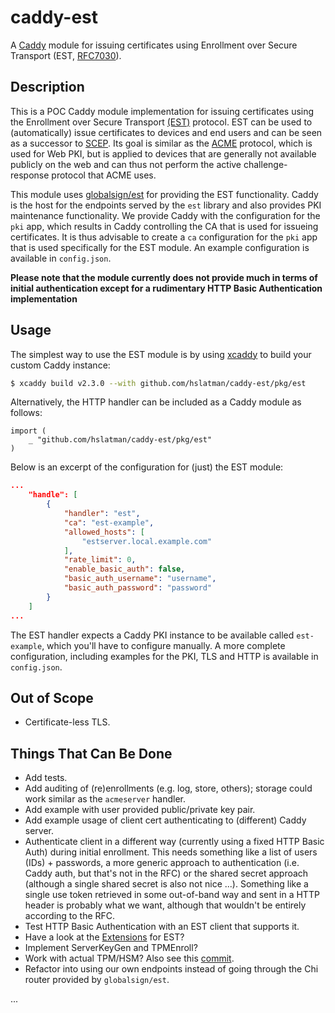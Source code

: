 # caddy-est

A [Caddy](https://caddyserver.com/) module for issuing certificates using Enrollment over Secure Transport (EST, [RFC7030](https://tools.ietf.org/html/rfc7030)).

## Description

This is a POC Caddy module implementation for issuing certificates using the Enrollment over Secure Transport [(EST)](https://tools.ietf.org/html/rfc7030) protocol.
EST can be used to (automatically) issue certificates to devices and end users and can be seen as a successor to [SCEP](https://tools.ietf.org/html/rfc8894).
Its goal is similar as the [ACME](https://tools.ietf.org/html/rfc8555) protocol, which is used for Web PKI, but is applied to devices that are generally not available publicly on the web and can thus not perform the active challenge-response protocol that ACME uses. 

This module uses [globalsign/est](https://github.com/globalsign/est) for providing the EST functionality. 
Caddy is the host for the endpoints served by the `est` library and also provides PKI maintenance functionality. 
We provide Caddy with the configuration for the `pki` app, which results in Caddy controlling the CA that is used for issueing certificates.
It is thus advisable to create a `ca` configuration for the `pki` app that is used specifically for the EST module.
An example configuration is available in `config.json`.

__Please note that the module currently does not provide much in terms of initial authentication except for a rudimentary HTTP Basic Authentication implementation__

## Usage

The simplest way to use the EST module is by using [xcaddy](https://github.com/caddyserver/xcaddy) to build your custom Caddy instance:

```bash
$ xcaddy build v2.3.0 --with github.com/hslatman/caddy-est/pkg/est
```

Alternatively, the HTTP handler can be included as a Caddy module as follows:

```golang
import (
	_ "github.com/hslatman/caddy-est/pkg/est"
)
```

Below is an excerpt of the configuration for (just) the EST module:

```json
...
    "handle": [
        {
            "handler": "est",
            "ca": "est-example",
            "allowed_hosts": [
                "estserver.local.example.com"
            ],
            "rate_limit": 0,
            "enable_basic_auth": false,
            "basic_auth_username": "username",
            "basic_auth_password": "password"
        }
    ]
...
```

The EST handler expects a Caddy PKI instance to be available called `est-example`, which you'll have to configure manually.
A more complete configuration, including examples for the PKI, TLS and HTTP is available in `config.json`.

## Out of Scope

* Certificate-less TLS.

## Things That Can Be Done

* Add tests.
* Add auditing of (re)enrollments (e.g. log, store, others); storage could work similar as the `acmeserver` handler.
* Add example with user provided public/private key pair.
* Add example usage of client cert authenticating to (different) Caddy server.
* Authenticate client in a different way (currently using a fixed HTTP Basic Auth) during initial enrollment. 
This needs something like a list of users (IDs) + passwords, a more generic approach to authentication (i.e. Caddy auth, but that's not in the RFC) or the shared secret approach (although a single shared secret is also not nice ...). 
Something like a single use token retrieved in some out-of-band way and sent in a HTTP header is probably what we want, although that wouldn't be entirely according to the RFC.
* Test HTTP Basic Authentication with an EST client that supports it.
* Have a look at the [Extensions](https://tools.ietf.org/html/rfc8295) for EST?
* Implement ServerKeyGen and TPMEnroll?
* Work with actual TPM/HSM? Also see this [commit](https://github.com/globalsign/est/commit/4f0fac33feb82749209342878df1608691ff991c).
* Refactor into using our own endpoints instead of going through the Chi router provided by `globalsign/est`.

...